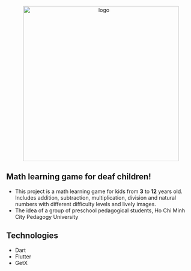 <p align="center"><img src="https://screenshot-apps.s3.ap-southeast-1.amazonaws.com/IMG_0472.PNG" alt="logo" width="414px"></p>


<h2>Math learning game for deaf children!</h2>

  - This project is a math learning game for kids from **3** to **12** years old. Includes addition, subtraction, multiplication, division and natural numbers with different difficulty levels and lively images.
  - The idea of a group of preschool pedagogical students, Ho Chi Minh City Pedagogy University


## Technologies

  - Dart
  - Flutter
  - GetX


